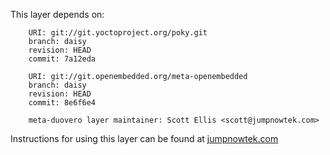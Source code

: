 This layer depends on:

        URI: git://git.yoctoproject.org/poky.git
        branch: daisy
        revision: HEAD
        commit: 7a12eda

        URI: git://git.openembedded.org/meta-openembedded
        branch: daisy
        revision: HEAD
        commit: 8e6f6e4

        meta-duovero layer maintainer: Scott Ellis <scott@jumpnowtek.com>

Instructions for using this layer can be found at [jumpnowtek.com][duovero-yocto-build]

[duovero-yocto-build]: http://www.jumpnowtek.com/gumstix/duovero/Duovero-Systems-with-Yocto.html

